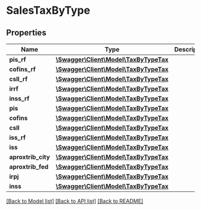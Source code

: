 # SalesTaxByType

## Properties
Name | Type | Description | Notes
------------ | ------------- | ------------- | -------------
**pis_rf** | [**\Swagger\Client\Model\TaxByTypeTax**](TaxByTypeTax.md) |  | [optional] 
**cofins_rf** | [**\Swagger\Client\Model\TaxByTypeTax**](TaxByTypeTax.md) |  | [optional] 
**csll_rf** | [**\Swagger\Client\Model\TaxByTypeTax**](TaxByTypeTax.md) |  | [optional] 
**irrf** | [**\Swagger\Client\Model\TaxByTypeTax**](TaxByTypeTax.md) |  | [optional] 
**inss_rf** | [**\Swagger\Client\Model\TaxByTypeTax**](TaxByTypeTax.md) |  | [optional] 
**pis** | [**\Swagger\Client\Model\TaxByTypeTax**](TaxByTypeTax.md) |  | [optional] 
**cofins** | [**\Swagger\Client\Model\TaxByTypeTax**](TaxByTypeTax.md) |  | [optional] 
**csll** | [**\Swagger\Client\Model\TaxByTypeTax**](TaxByTypeTax.md) |  | [optional] 
**iss_rf** | [**\Swagger\Client\Model\TaxByTypeTax**](TaxByTypeTax.md) |  | [optional] 
**iss** | [**\Swagger\Client\Model\TaxByTypeTax**](TaxByTypeTax.md) |  | [optional] 
**aproxtrib_city** | [**\Swagger\Client\Model\TaxByTypeTax**](TaxByTypeTax.md) |  | [optional] 
**aproxtrib_fed** | [**\Swagger\Client\Model\TaxByTypeTax**](TaxByTypeTax.md) |  | [optional] 
**irpj** | [**\Swagger\Client\Model\TaxByTypeTax**](TaxByTypeTax.md) |  | [optional] 
**inss** | [**\Swagger\Client\Model\TaxByTypeTax**](TaxByTypeTax.md) |  | [optional] 

[[Back to Model list]](../README.md#documentation-for-models) [[Back to API list]](../README.md#documentation-for-api-endpoints) [[Back to README]](../README.md)


